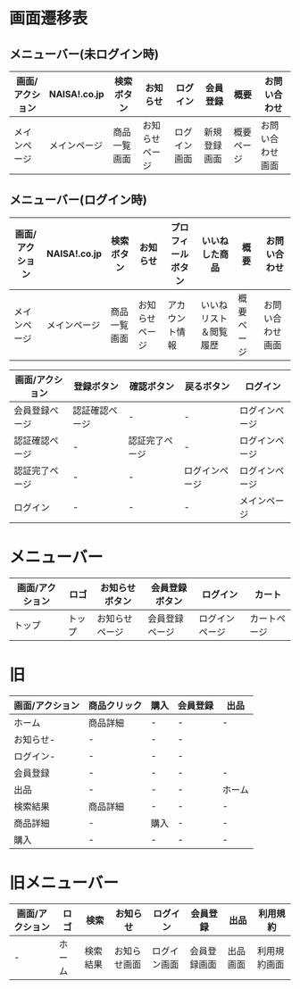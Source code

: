 # 画面遷移表

## メニューバー(未ログイン時)
|画面/アクション|NAISA!.co.jp|検索ボタン|お知らせ|ログイン|会員登録|概要|お問い合わせ|
|-|-|-|-|-|-|-|-|
|メインページ|メインページ|商品一覧画面|お知らせページ|ログイン画面|新規登録画面|概要ページ|お問い合わせ画面|

## メニューバー(ログイン時)
|画面/アクション|NAISA!.co.jp|検索ボタン|お知らせ|プロフィールボタン|いいねした商品|概要|お問い合わせ|
|-|-|-|-|-|-|-|-|
|メインページ|メインページ|商品一覧画面|お知らせページ|アカウント情報|いいねリスト＆閲覧履歴|概要ページ|お問い合わせ画面|





|画面/アクション|登録ボタン|確認ボタン|戻るボタン|ログイン|
|-|-|-|-|-|
|会員登録ページ|認証確認ページ|-|-|ログインページ|
|認証確認ページ|-|認証完了ページ|-|ログインページ|
|認証完了ページ|-|-|ログインページ|ログインページ|
|ログイン|-|-|-|メインページ|

# メニューバー
|画面/アクション|ロゴ|お知らせボタン|会員登録ボタン|ログイン|カート|
|-|-|-|-|-|-|
|トップ|トップ|お知らせページ|会員登録ページ|ログインページ|カートページ|

# 旧
|画面/アクション|商品クリック|購入|会員登録|出品|
|-|-|-|-|-|
|ホーム|商品詳細|-|-|-|
|お知らせ-|-|-|-|
|ログイン-|-|-|-|
|会員登録|-|-|-|-|
|出品|-|-|-|ホーム|
|検索結果|商品詳細|-|-|-|
|商品詳細|-|購入|-|-|
|購入|-|-|-|-|

# 旧メニューバー
|画面/アクション|ロゴ|検索|お知らせ|ログイン|会員登録|出品|利用規約|
|-|-|-|-|-|-|-|-|
|-|ホーム|検索結果|お知らせ画面|ログイン画面|会員登録画面|出品画面|利用規約画面|
